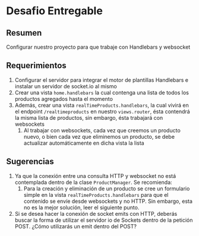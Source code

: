 # Desafio Entregable

## Resumen

Configurar nuestro proyecto para que trabaje con Handlebars y websocket

## Requerimientos

1. Configurar el servidor para integrar el motor de plantillas Handlebars e instalar un servidor de socket.io al mismo
2. Crear una vista `home.handlebars` la cual contenga una lista de todos los productos agregados hasta el momento
3. Además, crear una vista `realTimeProducts.handlebars`, la cual vivirá en el endpoint `/realtimeproducts` en nuestro `views.router`, ésta contendrá la misma lista de productos, sin embargo, ésta trabajará con websockets
   1. Al trabajar con websockets, cada vez que creemos un producto nuevo, o bien cada vez que eliminemos un producto, se debe actualizar automáticamente en dicha vista la lista

## Sugerencias

1. Ya que la conexión entre una consulta HTTP y websocket no está contemplada dentro de la clase `ProductManager`. Se recomienda:
   1. Para la creación y eliminación de un producto se cree un formulario simple en la vista `realTimeProducts.handlebars` para que el contenido se envíe desde websockets y no HTTP. Sin embargo, esta no es la mejor solución, leer el siguiente punto.
2. Si se desea hacer la conexión de socket emits con HTTP, deberás buscar la forma de utilizar el servidor io de Sockets dentro de la petición POST. ¿Cómo utilizarás un emit dentro del POST?
